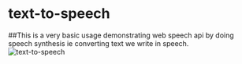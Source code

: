 # text-to-speech
##This is a very basic usage demonstrating web speech api by doing speech synthesis ie converting text we write in speech.
<br />
![text-to-speech](img/speech.png)

